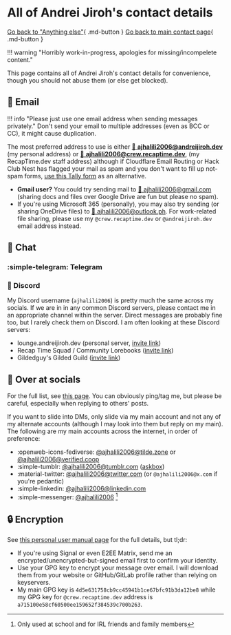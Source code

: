# All of Andrei Jiroh's contact details

[Go back to "Anything else"](./else.md){ .md-button }
[Go back to main contact page](./index.md){ .md-button }

!!! warning "Horribly work-in-progress, apologies for missing/incompelete content."

This page contains all of Andrei Jiroh's contact details for convenience, though you should not
abuse them (or else get blocked).

## 📧 Email

!!! info "Please just use one email address when sending messages privately."
    Don't send your email to multiple addresses (even as BCC or CC), it might cause duplication.

The most preferred address to use is either [:e-mail: **ajhalili2006@andreijiroh.dev**](mailto:ajhalili2006@andreijiroh.dev)
(my personal address) or [:e-mail: **ajhalili2006@crew.recaptime.dev**](mailto:ajhalili2006@crew.recaptime.dev),
(my RecapTime.dev staff address) although if Cloudflare Email Routing or Hack Club Nest has flagged your mail as spam and you don't
want to fill up not-spam forms, [use this Tally form](https://tally.so/r/nrB4o2) as an alternative.

* **Gmail user?** You could try sending mail to [:e-mail: ajhalili2006@gmail.com](mailto:ajhalili2006@gmail.com)
(sharing docs and files over Google Drive are fun but please no spam).
* If you're using Microsoft 365 (personally), you may also try sending (or sharing OneDrive files) to
[:e-mail: ajhalili2006@outlook.ph](mailto:ajhalili2006@outlook.ph).
For work-related file sharing, please use my `@crew.recaptime.dev` or `@andreijiroh.dev` email address instead.

## 💬 Chat

### :simple-telegram: Telegram

### 🤖 Discord

My Discord username (`ajhalili2006`) is pretty much the same across my socials. If we are in in any common
Discord servers, please contact me in an appropriate channel within the server. Direct messages are probably
fine too, but I rarely check them on Discord. I am often looking at these Discord servers:

* lounge.andreijiroh.dev (personal server, [invite link](https://discord.gg/kf5nz4X))
* Recap Time Squad / Community Lorebooks ([invite link](eva9EAgkty))
* Gildedguy's Gilded Guild ([invite link](https://discord.gg/gildedguy))

## 👥 Over at socials

For the full list, see [this page](../links.md). You can obviously ping/tag me, but please be careful,
especially when replying to others' posts.

If you want to slide into DMs, only slide via my main account and not any of my alternate accounts (although
I may look into them but reply on my main). The following are my main accounts across the internet,
in order of preference:

* :openweb-icons-fediverse: [@ajhalili2006@tilde.zone](https://tilde.zone/@ajhalili2006) or [@ajhalili2006@verified.coop](https://verified.coop/@ajhalili2006)
* :simple-tumblr: [@ajhalili2006@tumblr.com](https://tumblr.com/ajhalili2006) ([askbox](https://www.tumblr.com/new/ask/ajhalili2006))
* :material-twitter: [@ajhalili2006@twitter.com](https://twitter.com/@ajhalili2006) (or `@ajhalili2006@x.com` if you're pedantic)
* :simple-linkedin: [@ajhalili2006@linkedin.com](https://linkedin.com/in/ajhalili2006)
* :simple-messenger: [@ajhalili2006](https://m.me/ajhalili2006) [^1]

## 🔒 Encryption

See [this personal user manual page](../user-manual/encrypted-communications.md) for the full
details, but tl;dr:

* If you're using Signal or even E2EE Matrix, send me an encrypted/unencrypted-but-signed email
first to confirm your identity.
* Use your GPG key to encrypt your message over email. I will download them from your website or
GitHub/GitLab profile rather than relying on keyservers.
* My main GPG key is `4d5e631758cb9cc45941b1ce67bfc91b3da12be8` while my GPG key for `@crew.recaptime.dev`
address is `a715100e58cf60500ee159652f384539c700b263`.

[^1]: Only used at school and for IRL friends and family members
